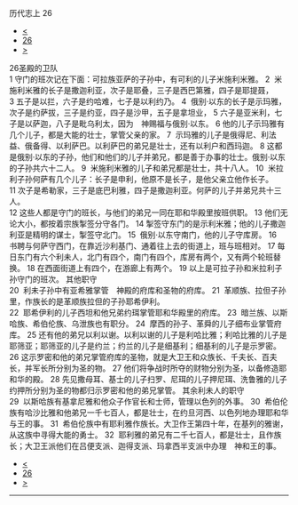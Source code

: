﻿





 历代志上 26




* [<](bible/1CH25.md)
* [26](bible/1CH.md)
* [>](bible/1CH27.md)



 
26圣殿的卫队  
1 守门的班次记在下面：可拉族亚萨的子孙中，有可利的儿子米施利米雅。 
2  米施利米雅的长子是撒迦利亚，次子是耶叠，三子是西巴第雅，四子是耶提聂， 
3 五子是以拦，六子是约哈难，七子是以利约乃。 
4  俄别·以东的长子是示玛雅，次子是约萨拔，三子是约亚，四子是沙甲，五子是拿坦业， 
5 六子是亚米利，七子是以萨迦，八子是毗乌利太，因为　神赐福与俄别·以东。 
6 他的儿子示玛雅有几个儿子，都是大能的壮士，掌管父亲的家。 
7  示玛雅的儿子是俄得尼、利法益、俄备得、以利萨巴。以利萨巴的弟兄是壮士，还有以利户和西玛迦。 
8 这都是俄别·以东的子孙，他们和他们的儿子并弟兄，都是善于办事的壮士。俄别·以东的子孙共六十二人。 
9  米施利米雅的儿子和弟兄都是壮士，共十八人。 
10  米拉利子孙何萨有几个儿子：长子是申利，他原不是长子，是他父亲立他作长子。 
11 次子是希勒家，三子是底巴利雅，四子是撒迦利亚。何萨的儿子并弟兄共十三人。  
12 这些人都是守门的班长，与他们的弟兄一同在耶和华殿里按班供职。 
13 他们无论大小，都按着宗族掣签分守各门。 
14 掣签守东门的是示利米雅；他的儿子撒迦利亚是精明的谋士，掣签守北门。 
15  俄别·以东守南门，他的儿子守库房。 
16  书聘与何萨守西门，在靠近沙利基门、通着往上去的街道上，班与班相对。 
17 每日东门有六个利未人，北门有四个，南门有四个，库房有两个，又有两个轮班替换。 
18 在西面街道上有四个，在游廊上有两个。 
19 以上是可拉子孙和米拉利子孙守门的班次。 其他职守  
20  利未子孙中有亚希雅掌管　神殿的府库和圣物的府库。 
21  革顺族、拉但子孙里，作族长的是革顺族拉但的子孙耶希伊利。  
22  耶希伊利的儿子西坦和他兄弟约珥掌管耶和华殿里的府库。 
23  暗兰族、以斯哈族、希伯伦族、乌泄族也有职分。 
24  摩西的孙子、革舜的儿子细布业掌管府库。 
25 还有他的弟兄以利以谢。以利以谢的儿子是利哈比雅；利哈比雅的儿子是耶筛亚；耶筛亚的儿子是约兰；约兰的儿子是细基利；细基利的儿子是示罗密。 
26 这示罗密和他的弟兄掌管府库的圣物，就是大卫王和众族长、千夫长、百夫长，并军长所分别为圣的物。 
27 他们将争战时所夺的财物分别为圣，以备修造耶和华的殿。 
28 先见撒母耳、基士的儿子扫罗、尼珥的儿子押尼珥、洗鲁雅的儿子约押所分别为圣的物都归示罗密和他的弟兄掌管。 其余利未人的职守  
29  以斯哈族有基拿尼雅和他众子作官长和士师，管理以色列的外事。 
30  希伯伦族有哈沙比雅和他弟兄一千七百人，都是壮士，在约旦河西、以色列地办理耶和华与王的事。 
31  希伯伦族中有耶利雅作族长。大卫作王第四十年，在基列的雅谢，从这族中寻得大能的勇士。 
32  耶利雅的弟兄有二千七百人，都是壮士，且作族长；大卫王派他们在吕便支派、迦得支派、玛拿西半支派中办理　神和王的事。 
* [<](bible/1CH25.md)
* [26](bible/1CH.md)
* [>](bible/1CH27.md)





---









